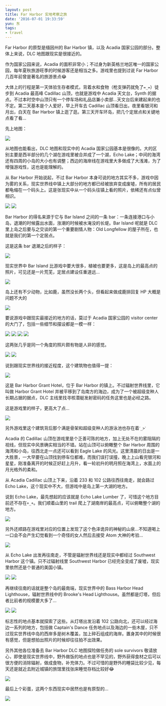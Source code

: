 ```yaml
---
layout: post
title: Far Harbor 实地考察之旅
date: '2016-07-01 19:33:59'
yun: 东
tags:
- travel
---
```


Far Harbor 的原型是缅因州的 Bar Harbor 镇，以及 Acadia 国家公园的部分。整体上来说，DLC 地图跟现实是很接近的。

作为国家公园来说，Acadia 的面积非常小；不过身为新英格兰地区唯一的国家公园，每年夏秋旅游旺季的时候游客还是相当之多。游戏里也提到过说 Far Harbor 几百年前曾是著名的旅游景点😂

大体上的行程是第一天体验生存者模式，背着水和食物（枪支弹药就免了`=_=`）徒步到 Acadia 最高峰 Cadillac 山顶，也就是游戏中 Acadia 天文台，Synth 的据点。不过本时空中山顶只有一个停车场和礼品店兼小卖部…天文台后来建起来的也不定。第二天基本是个人爱好，早上开车去 Cadillac 山顶看日出，夜里看银河和月出，白天在 Bar Harbor 镇上逛了逛。第三天开车环岛，把几个定居点和关键地点看了看…

先上地图：

![](/content/images/2016/07/1harbor.png)

从地图也能看出，DLC 地图和现实中的 Acadia 国家公园基本是很像的。大的区别主要是西半部分的几个湖在游戏里被合并成了一个湖，Echo Lake；中间的海湾还有四周的小岛的大小也有调整；西边的海岸线在游戏里大多做成了大浅滩，为了增强游戏性，这也是能理解的。

从 Bar Harbor 开始说起，不过 Bar Harbor 本身可说的地方其实不多，游戏中因为雾的关系，现实世界线中镇上大部分的地方都已经被放弃变成废墟，所有的居民都龟缩在一个码头上。这是张现实中从一个码头往镇上看的照片，依稀还有点似曾相识。

![](/content/images/2016/07/2harbor.jpg)
![](/content/images/2016/07/3harbor.jpg)

Bar Harbor 的得名来源于它与 Bar Island 之间的一条 bar：一条连接港口与小岛，退潮的时候露出水面，涨潮的时候被水淹没的长堤。Bar Island 呢就是 DLC 里上岛之后要与之交谈的第一个重要剧情人物：Old Longfellow 的屋子所在，也就是我们的第一个定居点。

这是这条 bar 退潮之后的样子：

![](/content/images/2016/07/4bar_island3.jpg)

现实世界中 Bar Island 比游戏中要大很多，植被也要更多，这是岛上的最高点的照片，可见还是一片荒芜，定居点建设任重道远…

![](/content/images/2016/07/5bar_island1.jpg)

岛上还有不少动物，比如鹿，虽然没长两个头，但看起来做成鹿排回复 HP 大概是问题不大的

![](/content/images/2016/07/6bar_island2.jpg)

要说游戏中跟现实最接近的地方的话，莫过于 Acadia 国家公园的 visitor center 的大门了，包括一些细节和摆设都是一模一样：

![](/content/images/2016/07/7visitor.jpg)
![](/content/images/2016/07/8visitor.jpg)
![](/content/images/2016/07/9visitor2.jpg)
![](/content/images/2016/07/10visitor.jpg)

这两张几乎是同一个角度的照片颇有物是人非的感觉。

![](/content/images/2016/07/11visitor3.jpg)
![](/content/images/2016/07/12visitor.jpg)

说到跟现实世界线的接近程度，这个建筑物也值得一提：

![](/content/images/2016/07/13hotel1.jpg)

这是 Bar Harbor Grant Hotel，位于 Bar Harbor 的镇上。不过辐射世界线里，它叫做 Harbor Grant Hotel 并被平移到了岛南方的海边，成为了一个被超级变种人长期占据的据点，DLC 主线里找寻核潜艇发射密码的任务这里也是必经之路。

这是游戏里的样子，更高大了点…

![](/content/images/2016/07/14hotel.jpg)

另外游戏里这个建筑背后那个满是骨架和超级变种人的游泳池也存在着`ˊ_>ˋ`

Acadia 的 Cadillac 山顶在游戏里是个乏善可陈的地方，加上无处不在的雾阻隔的视线，但现实中风景确实相当的不错。站在山顶可以俯瞰整个 Bar Harbor 周围的海湾和小岛，往西北走一点还可以看到 Eagle Lake 的风光。这里清晨的日出是一大胜景，一大早要在山顶找到停车位都难，而我们误打误撞，晚上上山看完银河和星星，刚准备离开的时候正好赶上月升，看一轮初升的明月照在海湾上，水面上的月光格外的柔和。

从 Acadia Cadillac 山顶上下来，沿着 233 和 102 公路往西往南走，就会路过 Echo Lake，这个现实中不大，但游戏中是岛上第一大湖的地方。

说到 Echo Lake，最先想起的应该就是 Echo Lake Lumber 了，可惜这个地方目前还不存在`+_+`。我们顺着山里的 trail  爬上了湖南岸的最高点，可以俯瞰整个湖的地方。

![](/content/images/2016/07/15echo_lake.jpg)

另外还顺路在游戏里对应的位置上发现了这个色泽诡异的神秘的山泉…不知道喝上一口会不会产生幻觉看到一个奇怪的女人然后去接受 Atom 大神的考验…

![](/content/images/2016/07/16atom_spring.jpg)

从 Echo Lake 出发再往南走，不管是辐射世界线还是现实中都经过 Southwest Harbor 这个镇。只不过辐射线里 Southwest Harbor 已经完全变成了废墟，现实里依然还是个普通的美国小镇。

![](/content/images/2016/07/17sw_harbor.jpg)
![](/content/images/2016/07/18sw_harbor.jpg)

再继续往南的话就是整个岛的最南端，现实世界中的 Bass Harbor Head Lighthouse，辐射世界线中的 Brooke's Head Lighthouse。虽然都是灯塔，但后者比前者的规模要大多了…

![](/content/images/2016/07/19lighthouse2.jpg)
![](/content/images/2016/07/20lighthouse.jpg)

标志性的地点基本就探索了这些。从灯塔出发沿着 102 公路向北，还可以经过海边一系列的地方，包括做 Captain's Dance 任务地点以及海边的一些木屋，只不过现实世界线中岛的西岸多是树木覆盖，加上碎石组成的海岸。置身其中的时候很有感觉，但是想拍出照片的时候却往往拍不出效果。

另外其他各位准备去 Bar Harbor DLC 地图探险做任务的 sole survivors 敬请放心，即使是现实世界线中，野外做饭的地点也是不罕见的，野外获得食材之后可以很方便的消除辐射，做成食物，补充体力。不过可惜的是野外的睡袋比较少见，每天还是就近去附近城镇的旅馆里找张床睡觉存档比较好😂

![](/content/images/2016/07/21IMG_0854.jpg)

最后上个彩蛋，这两个东西现实中居然也是有原型的…

![](/content/images/2016/07/22.png)

